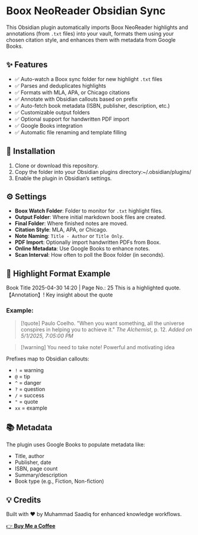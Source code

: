 # Boox NeoReader Obsidian Sync

This Obsidian plugin automatically imports Boox NeoReader highlights and annotations (from `.txt` files) into your vault, formats them using your chosen citation style, and enhances them with metadata from Google Books.

## ✨ Features

- ✅ Auto-watch a Boox sync folder for new highlight `.txt` files
- ✅ Parses and deduplicates highlights
- ✅ Formats with MLA, APA, or Chicago citations
- ✅ Annotate with Obsidian callouts based on prefix
- ✅ Auto-fetch book metadata (ISBN, publisher, description, etc.)
- ✅ Customizable output folders
- ✅ Optional support for handwritten PDF import
- ✅ Google Books integration
- ✅ Automatic file renaming and template filling

## 🔧 Installation

1. Clone or download this repository.
2. Copy the folder into your Obsidian plugins directory:~/.obsidian/plugins/
3. Enable the plugin in Obsidian’s settings.

## ⚙️ Settings

- **Boox Watch Folder**: Folder to monitor for `.txt` highlight files.
- **Output Folder**: Where initial markdown book files are created.
- **Final Folder**: Where finished notes are moved.
- **Citation Style**: MLA, APA, or Chicago.
- **Note Naming**: `Title - Author` or `Title Only`.
- **PDF Import**: Optionally import handwritten PDFs from Boox.
- **Online Metadata**: Use Google Books to enhance notes.
- **Scan Interval**: How often to poll the Boox folder (in seconds).

## 📝 Highlight Format Example

Book Title 2025-04-30 14:20 | Page No.: 25 This is a highlighted quote. 【Annotation】! Key insight about the quote

### Example:

> [!quote]
> Paulo Coelho. "When you want something, all the universe conspires in helping you to achieve it." *The Alchemist*, p. 12.
> *Added on 5/1/2025, 7:05:00 PM*

> [!warning] You need to take note!
> Powerful and motivating idea


Prefixes map to Obsidian callouts:
- `!` = warning
- `@` = tip
- `^` = danger
- `?` = question
- `/` = success
- `"` = quote
- `xx` = example

## 📚 Metadata

The plugin uses Google Books to populate metadata like:
- Title, author
- Publisher, date
- ISBN, page count
- Summary/description
- Book type (e.g., Fiction, Non-fiction)

## 💡 Credits

Built with ❤️ by Muhammad Saadiq for enhanced knowledge workflows.

[👉 **Buy Me a Coffee**](https://buymeacoffee.com/moomtaz?new=1)